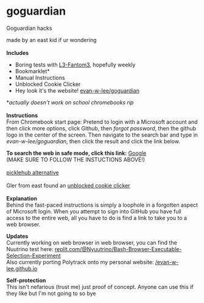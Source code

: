 # goguardian
Goguardian hacks

made by an east kid if ur wondering<br/><br/>
<b>Includes</b>
* Boring tests with <a href="https://github.com/L3-Fantom3">L3-Fantom3</a>, hopefully weekly
* Bookmarklet*
* Manual Instructions
* Unblocked Cookie Clicker
* Hey look it's the website! <a href="https://evan-w-lee.github.io/goguardian">evan-w-lee/goguardian</a>

**actually doesn't work on school chromebooks rip*
<br/><br/>
<b>Instructions</b><br/>
From Chromebook start page: Pretend to login with a Microsoft account and then click more options, click Github, then *forgot password*, then the github logo in the center of the screen. Then navigate to the search bar and type in *evan-w-lee/goguardian*, then click the result and click the link below.

<b>To search the web in safe mode, click this link:</b>
<a href="https://google.com">Google</a><br/>
(MAKE SURE TO FOLLOW THE INSTUCTIONS ABOVE!)<br/><br/>
<a href="https://picklehub.com">picklehub alternative</a><br/><br/>
Gler from east found an <a href="https://cyrillbrito.github.io/cookieclicker/">unblocked cookie clicker</a><br/>
<br/>
<b>Explanation</b><br/>
Behind the fast-paced instructions is simply a loophole in a forgotten aspect of Microsoft login. When you attempt to sign into GitHub you have full access to the entire web, all you have to do is find a link to take you to a web browser.

<b>Updates</b><br/>
Currently working on web browser in web browser, you can find the Nuutrino test here:
<a href="https://replit.com/@Nyuutrino/Bash-Browser-Executable-Selection-Experiment">replit.com/@Nyuutrino/Bash-Browser-Executable-Selection-Experiment</a><br/>
Also currently porting Polytrack onto my personal website:
<a href="https://evan-w-lee.github.io">/evan-w-lee.github.io</a>

<b>Self-protection</b><br/>
This isn't nefarious (trust me) just proof of concept. Anyone can use this if they like but I'm not going to so bye
